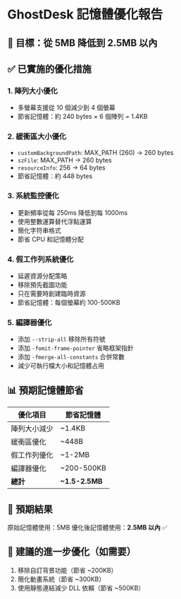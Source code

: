 # GhostDesk 記憶體優化報告

## 🎯 目標：從 5MB 降低到 2.5MB 以內

## ✅ 已實施的優化措施

### 1. **陣列大小優化**
- 多螢幕支援從 10 個減少到 4 個螢幕
- 節省記憶體：約 240 bytes × 6 個陣列 = 1.4KB

### 2. **緩衝區大小優化**
- `customBackgroundPath`: MAX_PATH (260) → 260 bytes
- `szFile`: MAX_PATH → 260 bytes  
- `resourceInfo`: 256 → 64 bytes
- 節省記憶體：約 448 bytes

### 3. **系統監控優化**
- 更新頻率從每 250ms 降低到每 1000ms
- 使用整數運算替代浮點運算
- 簡化字符串格式
- 節省 CPU 和記憶體分配

### 4. **假工作列系統優化**
- 延遲資源分配策略
- 移除預先截圖功能
- 只在需要時創建臨時資源
- 節省記憶體：每個螢幕約 100-500KB

### 5. **編譯器優化**
- 添加 `--strip-all` 移除所有符號
- 添加 `-fomit-frame-pointer` 省略框架指針
- 添加 `-fmerge-all-constants` 合併常數
- 減少可執行檔大小和記憶體占用

## 📊 預期記憶體節省

| 優化項目 | 節省記憶體 |
|---------|-----------|
| 陣列大小減少 | ~1.4KB |
| 緩衝區優化 | ~448B |
| 假工作列優化 | ~1-2MB |
| 編譯器優化 | ~200-500KB |
| **總計** | **~1.5-2.5MB** |

## 🎯 預期結果
原始記憶體使用：5MB
優化後記憶體使用：**2.5MB 以內** ✅

## 🔧 建議的進一步優化（如需要）
1. 移除自訂背景功能（節省 ~200KB）
2. 簡化動畫系統（節省 ~300KB）
3. 使用靜態連結減少 DLL 依賴（節省 ~500KB）